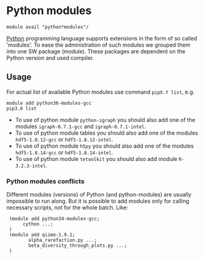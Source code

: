 #  Python modules

    module avail "python*modules"/

[Python](https://www.python.org/) programming language supports extensions in the form of so called 'modules'. To ease the administration of such modules we grouped them into one SW package (module). These packages are dependent on the Python version and used compiler. 

## Usage

For actual list of available Python modules use command `pipX.Y list`, e.g.

```
module add python36-modules-gcc
pip3.6 list
```

- To use of python module `python-igraph` you should also add one of the modules `igraph-0.7.1-gcc` and `igraph-0.7.1-intel`.
- To use of python module tables you should also add one of the modules `hdf5-1.8.12-gcc` or `hdf5-1.8.12-intel`.
- To use of python module `h5py` you should also add one of the modules `hdf5-1.8.14-gcc` or `hdf5-1.8.14-intel`.
- To use of python module `tetoolkit` you should also add module `R-3.2.3-intel`.

### Python modules conflicts

Different modules (versions) of Python (and python-modules) are usually impossible to run along. But it is possible to add modules only for calling necessary scripts, not for the whole batch. Like:

```
 (module add python34-modules-gcc;
      cython ...;
 )
 (module add qiime-1.9.1;
        alpha_rarefaction.py ...;
        beta_diversity_through_plots.py ...;
 )
```

